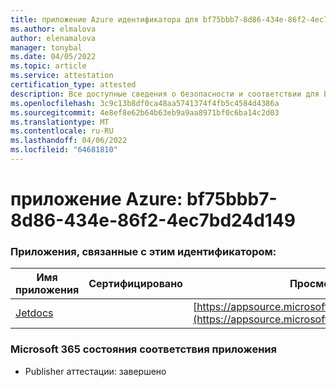 ```yaml
---
title: приложение Azure идентификатора для bf75bbb7-8d86-434e-86f2-4ec7bd24d149
ms.author: elmalova
author: elenamalova
manager: tonybal
ms.date: 04/05/2022
ms.topic: article
ms.service: attestation
certification_type: attested
description: Все доступные сведения о безопасности и соответствии для bf75bbb7-8d86-434e-86f2-4ec7bd24d149.
ms.openlocfilehash: 3c9c13b8df0ca48aa5741374f4fb5c4584d4386a
ms.sourcegitcommit: 4e8ef8e62b64b63eb9a9aa8971bf0c6ba14c2d03
ms.translationtype: MT
ms.contentlocale: ru-RU
ms.lasthandoff: 04/06/2022
ms.locfileid: "64681810"
---
```

# <a name="azure-app-id-bf75bbb7-8d86-434e-86f2-4ec7bd24d149"></a>приложение Azure: bf75bbb7-8d86-434e-86f2-4ec7bd24d149


### <a name="apps-associated-with-this-id"></a>Приложения, связанные с этим идентификатором:
| **Имя приложения** | **Сертифицировано** | **Просмотр в AppSource** |
|--------------|---------------|-----------------------|
| [Jetdocs](../forward/WA200002236.md) |  | [https://appsource.microsoft.com/product/office/WA200002236](https://appsource.microsoft.com/product/office/WA200002236) |

### <a name="microsoft-365-app-compliance-status"></a>Microsoft 365 состояния соответствия приложения
- Publisher аттестации: завершено
